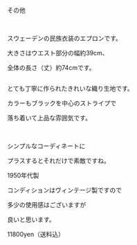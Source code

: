 <link rel="stylesheet" type="text/css" href="/assets/css/styles.css">

その他

 

スウェーデンの民族衣装のエプロンです。

大きさはウエスト部分の幅約39cm、

全体の長さ（丈）約74cmです。

<img alt="" src="http://blog.cnobi.jp/v1/blog/user/71e35865e9e62f3f9d70420d6124d2ab/1301667682"/> 

とても丁寧に作られたきれいな織り生地です。

カラーもブラックを中心のストライプで

落ち着いて上品な雰囲気です。

 

<img alt="" src="http://blog.cnobi.jp/v1/blog/user/71e35865e9e62f3f9d70420d6124d2ab/1301667683"/> 

<img alt="" src="http://blog.cnobi.jp/v1/blog/user/71e35865e9e62f3f9d70420d6124d2ab/1301667684"/> 

<img alt="" src="http://blog.cnobi.jp/v1/blog/user/71e35865e9e62f3f9d70420d6124d2ab/1301667685"/> 

シンプルなコーディネートに

プラスするとそれだけで素敵ですね。

1950年代製

コンディションはヴィンテージ製ですので

多少の使用感はございますが

良いと思います。

11800yen（送料込）